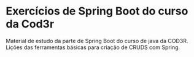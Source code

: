 # Exercícios de Spring Boot do curso da Cod3r
Material de estudo da parte de Spring Boot do curso de java da COD3R. Lições das ferramentas básicas para criação de CRUDS com Spring.

